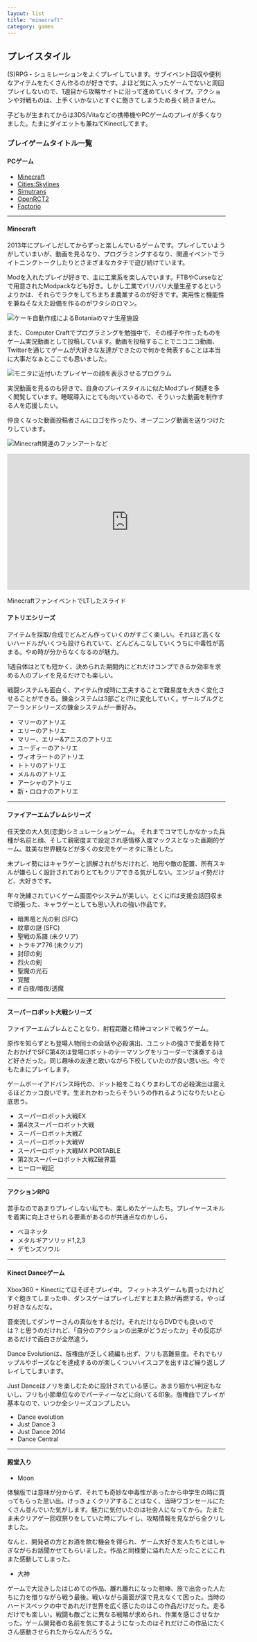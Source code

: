 ```yaml
---
layout: list
title: "minecraft"
category: games
---
```


## プレイスタイル

(S)RPG・シュミレーションをよくプレイしています。サブイベント回収や便利なアイテムをたくさん作るのが好きです。よほど気に入ったゲームでないと周回プレイしないので、1週目から攻略サイトに沿って進めていくタイプ。アクションや対戦ものは、上手くいかないとすぐに飽きてしまうため長く続きません。

子どもが生まれてからは3DS/Vitaなどの携帯機やPCゲームのプレイが多くなりました。たまにダイエットも兼ねてKinectしてます。

### プレイゲームタイトル一覧

#### PCゲーム

* [Minecraft](https://minecraft.net/ja-jp/)
* [Cities:Skylines](https://www.paradoxplaza.com/cities-skylines/CSCS00GSK-MASTER.html)
* [Simutrans](https://www.simutrans.com/en/)
* [OpenRCT2](https://openrct2.org/)
* [Factorio](https://www.factorio.com/)

---

#### Minecraft

2013年にプレイしだしてからずっと楽しんでいるゲームです。プレイしていようがしていまいが、動画を見るなり、プログラミングするなり、関連イベントでライトニングトークしたりとさまざまなカタチで遊び続けています。

Modを入れたプレイが好きで、主に工業系を楽しんでいます。FTBやCurseなどで用意されたModpackなども好き。しかし工業でバリバリ大量生産するというよりかは、それらでラクをしてちまちま農業するのが好きです。実用性と機能性を兼ねそなえた設備を作るのがワタシのロマン。

![ケーキ自動作成によるBotaniaのマナ生産施設](/assets/images/gamelife/minecraft-01.png)

また、Computer Craftでプログラミングを勉強中で、その様子や作ったものをゲーム実況動画として投稿しています。動画を投稿することでニコニコ動画、Twitterを通じてゲームが大好きな友達ができたので何かを発表することは本当に大事だなぁとここでも思いました。

![モニタに近付いたプレイヤーの顔を表示させるプログラム](/assets/images/gamelife/minecraft-02.png)

実況動画を見るのも好きで、自身のプレイスタイルに似たModプレイ関連を多く閲覧しています。睡眠導入にとても向いているので、そういった動画を制作する人を応援したい。

仲良くなった動画投稿者さんにロゴを作ったり、オープニング動画を送りつけたりしています。

![Minecraft関連のファンアートなど](/assets/images/gamelife/minecraft-03.png)

<div class="youtube">
  <iframe width="560" height="315" src="https://www.youtube.com/embed/y-FvKWh_AA4?rel=0" frameborder="0" allow="autoplay; encrypted-media" allowfullscreen></iframe>
</div>

MinecraftファンイベントでLTしたスライド

<script async class="speakerdeck-embed" data-id="c6698fd59cea4bd3a5db202cb8abf214" data-ratio="1.33333333333333" src="//speakerdeck.com/assets/embed.js"></script>

#### アトリエシリーズ

アイテムを採取/合成でどんどん作っていくのがすごく楽しい。それほど高くないハードルがいくつも設けられていて、どんどんこなしていくうちに中毒性が高まる。やめ時が分からなくなるのが魅力。

1週自体はとても短かく、決められた期間内にどれだけコンプできるか効率を求める人のプレイを見るだけでも楽しい。

戦闘システムも面白く、アイテム作成時に工夫することで難易度を大きく変化させることができる。錬金システムは3部ごと(?)に変化していく。ザールブルグとアーランドシリーズの錬金システムが一番好み。

* マリーのアトリエ
* エリーのアトリエ
* マリー、エリー&アニスのアトリエ
* ユーディーのアトリエ
* ヴィオラートのアトリエ
* トトリのアトリエ
* メルルのアトリエ
* アーシャのアトリエ
* 新・ロロナのアトリエ

---

#### ファイアーエムブレムシリーズ

任天堂の大人気(恋愛)シミュレーションゲーム。 それまでコマでしかなかった兵種が名前と顔、そして親密度まで設定され感情移入度マックスとなった画期的ゲーム。耽美な世界観などが多くの女児をゲーオタに落とした。

未プレイ勢にはキャラゲーと誤解されがちだけれど、地形や敵の配置、所有スキルが嫌らしく設計されておりとてもクリアできる気がしない。エンジョイ勢だけど、大好きです。

年々洗練されていくゲーム画面やシステムが美しい。とくにifは支援会話回収まで頑張った、キャラゲーとしても思い入れの強い作品です。

* 暗黒竜と光の剣 (SFC)
* 紋章の謎 (SFC)
* 聖戦の系譜 (未クリア)
* トラキア776  (未クリア)
* 封印の剣
* 烈火の剣
* 聖魔の光石
* 覚醒
* if 白夜/暗夜/透魔

---

#### スーパーロボット大戦シリーズ

ファイアーエムブレムとことなり、射程距離と精神コマンドで戦うゲーム。

原作を知らずとも登場人物同士の会話や必殺演出、ユニットの強さで愛着を持てたおかげでSFC第4次は登場ロボットのテーマソングをリコーダーで演奏するほど好きだった。同じ趣味の友達と歌いながら下校していたのが良い思い出。今でもたまにプレイします。

ゲームボーイアドバンス時代の、ドット絵をこねくりまわしての必殺演出は震えるほどカッコ良いです。生まれかわったらそういうの作れるようになりたいと心底思う。

* スーパーロボット大戦EX
* 第4次スーパーロボット大戦
* スーパーロボット大戦Z
* スーパーロボット大戦W
* スーパーロボット大戦MX PORTABLE
* 第2次スーパーロボット大戦Z破界篇
* ヒーロー戦記

---

#### アクションRPG

苦手なのであまりプレイしない私でも、楽しめたゲームたち。プレイヤースキルを着実に向上させられる要素があるのが共通点なのかしら。

* ベヨネッタ
* メタルギアソリッド1,2,3
* デモンズソウル

---

#### Kinect Danceゲーム

Xbox360 + Kinectにてほそぼそプレイ中。 フィットネスゲームも買ったけれどすぐ飽きてしまった中、ダンスゲーはプレイしだすとまた熱が再燃する。やっぱり好きなんだな。

音楽流してダンサーさんの真似をするだけ。それだけならDVDでも良いのでは？と思うのだけれど、「自分のアクションの出来がどうだったか」その反応があるだけで面白さが全然違う。

Dance Evolutionは、版権曲が乏しく続編も出ず、フリも高難易度。それでもリップルやポーズなどを達成するのが楽しくついハイスコアを出すほど繰り返しプレイしてしまいます。

Just Danceはノリを楽しむために設計されている感じ。あまり細かい判定もないし、フリも小節単位なのでパーティーなどに向いてる印象。版権曲でプレイが基本なので、いつか全シリーズコンプしたい。

* Dance evolution
* Just Dance 3
* Just Dance 2014
* Dance Central

---

#### 殿堂入り
* Moon

体験版では意味が分からず、それでも奇妙な中毒性があったから中学生の時に買ってもらった思い出。けっきょくクリアすることはなく、当時ワゴンセールにたくさん並んでいた気がします。魅力に気付いたのは社会人になってから。たまたま未クリアゲー回収祭りをしていた時にプレイし、攻略情報を見ながら全クリしました。

なんと、開発者の方とお酒を飲む機会を得られ、ゲーム大好き友人たちとはしゃぎながらお話聞かせてもらいました。作品と同様愛に溢れた人だったことにこれまた感動してしまった。

* 大神

ゲームで大泣きしたはじめての作品、離れ離れになった相棒、旅で出会った人たちに力を借りながら戦う最後。戦いながら画面が涙で見えなくて困った。当時のハードスペックの中であれだけ世界を広く感じたのはこの作品だけだった。走るだけでも楽しい。戦闘も敵ごとに異なる戦略が求められ、作業を感じさせなかった。ゲーム開発者の名前を気にするようになったのはそれだけこの作品にたくさん感動させられたからなんだろうな。
